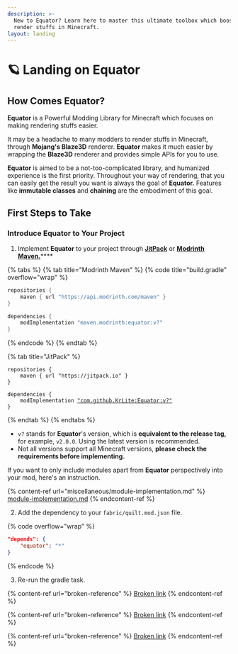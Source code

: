 ```yaml
---
description: >-
  New to Equator? Learn here to master this ultimate toolbox which boosts your
  render stuffs in Minecraft.
layout: landing
---
```


# 🪐 Landing on Equator

## How Comes Equator?

**Equator** is a Powerful Modding Library for Minecraft which focuses on making rendering stuffs easier.

It may be a headache to many modders to render stuffs in Minecraft, through **Mojang's Blaze3D** renderer. **Equator** makes it much easier by wrapping the **Blaze3D** renderer and provides simple APIs for you to use.

**Equator** is aimed to be a not-too-complicated library, and humanized experience is the first priority. Throughout your way of rendering, that you can easily get the result you want is always the goal of **Equator.** Features like **immutable classes** and **chaining** are the embodiment of this goal.

## First Steps to Take

### Introduce Equator to Your Project

1. Implement **Equator** to your project through [**JitPack**](https://jitpack.io) or [**Modrinth Maven.**](https://docs.modrinth.com/docs/tutorials/maven/)****

{% tabs %}
{% tab title="Modrinth Maven" %}
{% code title="build.gradle" overflow="wrap" %}
```gradle
repositories {
    maven { url "https://api.modrinth.com/maven" }
}

dependencies {
    modImplementation "maven.modrinth:equator:v?"
}
```
{% endcode %}
{% endtab %}

{% tab title="JitPack" %}
<pre class="language-gradle" data-title="build.gradle" data-overflow="wrap"><code class="lang-gradle">repositories {
    maven { url "https://jitpack.io" }
}

dependencies {
    modImplementation <a data-footnote-ref href="#user-content-fn-1">"com.github.KrLite:Equator:v?"</a>
}
</code></pre>
{% endtab %}
{% endtabs %}

* `v?` stands for **Equator**'s version, which is **equivalent to the release tag,** for example, `v2.0.0`. Using the latest version is recommended.
* Not all versions support all Minecraft versions, **please check the requirements before implementing.**

If you want to only include modules apart from **Equator** perspectively into your mod, here's an instruction.

{% content-ref url="miscellaneous/module-implementation.md" %}
[module-implementation.md](miscellaneous/module-implementation.md)
{% endcontent-ref %}

2. Add the dependency to your `fabric/quilt.mod.json` file.

{% code overflow="wrap" %}
```json
"depends": {
    "equator": "*"
}
```
{% endcode %}

3. Re-run the gradle task.

{% content-ref url="broken-reference" %}
[Broken link](broken-reference)
{% endcontent-ref %}

{% content-ref url="broken-reference" %}
[Broken link](broken-reference)
{% endcontent-ref %}

{% content-ref url="broken-reference" %}
[Broken link](broken-reference)
{% endcontent-ref %}

[^1]: Equivalent to

    `"com.github.KrLite.Equator:build:v?"`
